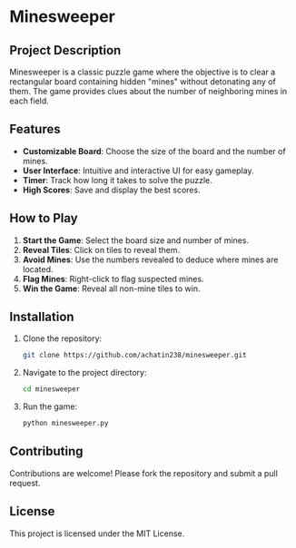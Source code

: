 # Minesweeper

## Project Description

Minesweeper is a classic puzzle game where the objective is to clear a rectangular board containing hidden "mines" without detonating any of them. The game provides clues about the number of neighboring mines in each field.

## Features

- **Customizable Board**: Choose the size of the board and the number of mines.
- **User Interface**: Intuitive and interactive UI for easy gameplay.
- **Timer**: Track how long it takes to solve the puzzle.
- **High Scores**: Save and display the best scores.

## How to Play

1. **Start the Game**: Select the board size and number of mines.
2. **Reveal Tiles**: Click on tiles to reveal them.
3. **Avoid Mines**: Use the numbers revealed to deduce where mines are located.
4. **Flag Mines**: Right-click to flag suspected mines.
5. **Win the Game**: Reveal all non-mine tiles to win.

## Installation

1. Clone the repository:
    ```bash
    git clone https://github.com/achatin238/minesweeper.git
    ```
2. Navigate to the project directory:
    ```bash
    cd minesweeper
    ```
3. Run the game:
    ```bash
    python minesweeper.py
    ```

## Contributing

Contributions are welcome! Please fork the repository and submit a pull request.

## License

This project is licensed under the MIT License.

